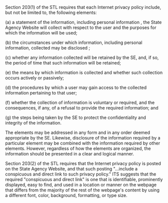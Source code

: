 Section 203(1) of the STL requires that each Internet privacy policy include, but not be limited to, the following elements:

(a) a statement of the information, including personal information , the State Agency Website will collect with respect to the user and the purposes for which the information will be used;

(b) the circumstances under which information, including personal information, collected may be disclosed ;

(c) whether any information collected will be retained by the SE, and, if so, the period of time that such information will be retained;

(e) the means by which information is collected and whether such collection occurs actively or passively;

(d) the procedures by which a user may gain access to the collected information pertaining to that user;

(f) whether the collection of information is voluntary or required, and the consequences, if any, of a refusal to provide the required information; and

(g) the steps being taken by the SE to protect the confidentiality and integrity of the information.

The elements may be addressed in any form and in any order deemed appropriate by the SE. Likewise, disclosure of the information required by a particular element may be combined with the information required by other elements. However, regardless of how the elements are organized, the information should be presented in a clear and logical manner.

Section 203(2) of the STL requires that the Internet privacy policy is posted on the State Agency Website, and that such posting "…include a conspicuous and direct link to such privacy policy." ITS suggests that the required "conspicuous and direct link" is one that is identifiable, prominently displayed, easy to find, and used in a location or manner on the webpage that differs from the majority of the rest of the webpage's content by using a different font, color, background, formatting, or type size.